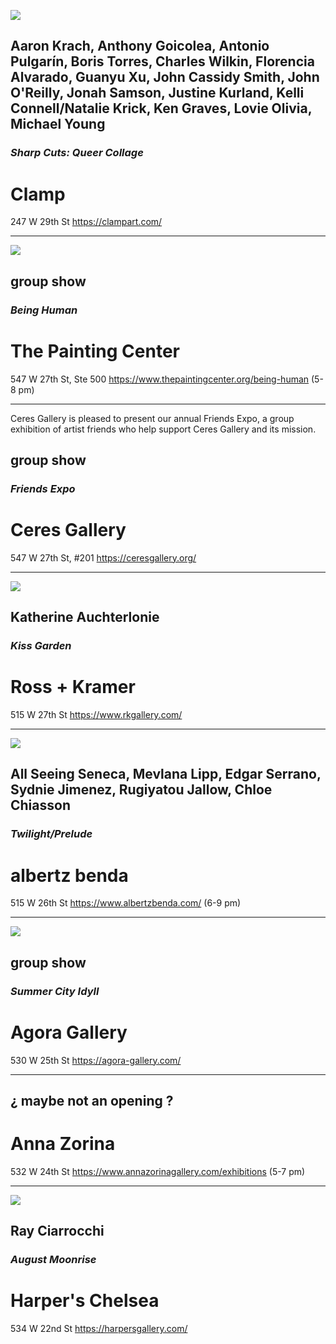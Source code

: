 ![](Pastedimage20240718105219.png)

## Aaron Krach, Anthony Goicolea, Antonio Pulgarín, Boris Torres, Charles Wilkin, Florencia Alvarado, Guanyu Xu, John Cassidy Smith, John O'Reilly, Jonah Samson, Justine Kurland, Kelli Connell/Natalie Krick, Ken Graves, Lovie Olivia, Michael Young
### _Sharp Cuts: Queer Collage_

# Clamp
247 W 29th St
https://clampart.com/




---


![](Pastedimage20240718110130.png)

## group show
### _Being Human_
# The Painting Center
547 W 27th St, Ste 500
https://www.thepaintingcenter.org/being-human
(5-8 pm)




---


Ceres Gallery is pleased to present our annual Friends Expo, a group exhibition of artist friends who help support Ceres Gallery and its mission.
## group show
### _Friends Expo_
# Ceres Gallery
547 W 27th St, #201
https://ceresgallery.org/




---


![](Pastedimage20240718105614.png)

## Katherine Auchterlonie
### _Kiss Garden_
# Ross + Kramer
515 W 27th St
https://www.rkgallery.com/




---


![](Pastedimage20240718110531.png)

## All Seeing Seneca, Mevlana Lipp, Edgar Serrano, Sydnie Jimenez, Rugiyatou Jallow, Chloe Chiasson
### _Twilight/Prelude_
# albertz benda
515 W 26th St
https://www.albertzbenda.com/
(6-9 pm)




---


![](Pastedimage20240718110913.png)

## group show
### _Summer City Idyll_
# Agora Gallery
530 W 25th St
https://agora-gallery.com/




---

## ¿ maybe not an opening ?
# Anna Zorina
532 W 24th St
https://www.annazorinagallery.com/exhibitions
(5-7 pm)




---


![](Pastedimage20240718105355.png)

## Ray Ciarrocchi
### _August Moonrise_

# Harper's Chelsea
534 W 22nd St
https://harpersgallery.com/



